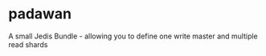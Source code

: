 padawan
=======

A small Jedis Bundle - allowing you to define one write master and multiple read shards 
